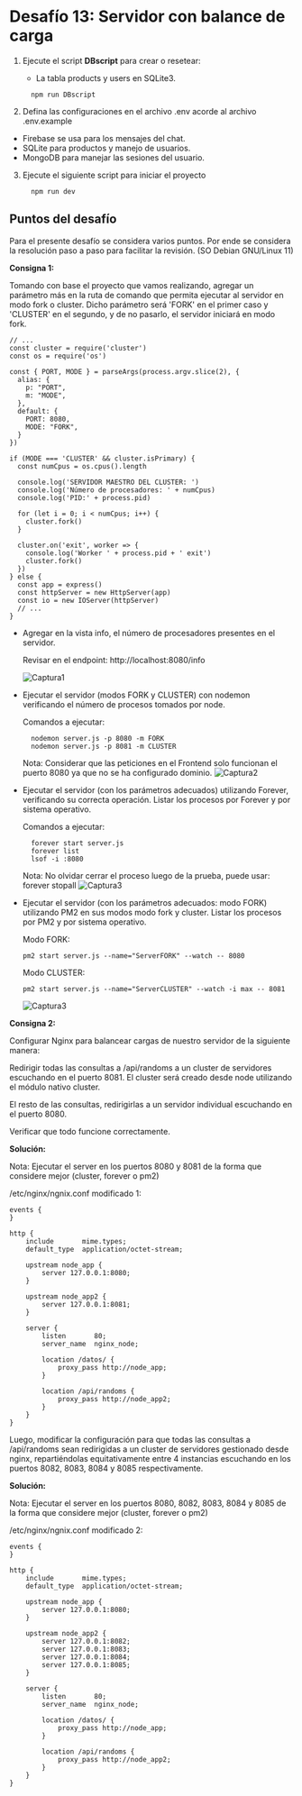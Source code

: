 # Desafío 13: Servidor con balance de carga

1. Ejecute el script **DBscript** para crear o resetear:

   - La tabla products y users en SQLite3.

   ```
     npm run DBscript
   ```

2. Defina las configuraciones en el archivo .env acorde al archivo .env.example

- Firebase se usa para los mensajes del chat.
- SQLite para productos y manejo de usuarios.
- MongoDB para manejar las sesiones del usuario.

3. Ejecute el siguiente script para iniciar el proyecto

   ```
     npm run dev
   ```

## Puntos del desafío

Para el presente desafío se considera varios puntos. Por ende se considera la resolución paso a paso para facilitar la revisión. (SO Debian GNU/Linux 11)

**Consigna 1:**

Tomando con base el proyecto que vamos realizando, agregar un parámetro más en la ruta de comando que permita ejecutar al servidor en modo fork o cluster. Dicho parámetro será 'FORK' en el primer caso y 'CLUSTER' en el segundo, y de no pasarlo, el servidor iniciará en modo fork.


```
// ...
const cluster = require('cluster')
const os = require('os')

const { PORT, MODE } = parseArgs(process.argv.slice(2), { 
  alias: { 
    p: "PORT",
    m: "MODE",
  },
  default: { 
    PORT: 8080,
    MODE: "FORK",
  }
})

if (MODE === 'CLUSTER' && cluster.isPrimary) {
  const numCpus = os.cpus().length

  console.log('SERVIDOR MAESTRO DEL CLUSTER: ')
  console.log('Número de procesadores: ' + numCpus)
  console.log('PID:' + process.pid)

  for (let i = 0; i < numCpus; i++) {
    cluster.fork()
  }

  cluster.on('exit', worker => {
    console.log('Worker ' + process.pid + ' exit')
    cluster.fork()
  })
} else {
  const app = express()
  const httpServer = new HttpServer(app)
  const io = new IOServer(httpServer)
  // ...
}
```

- Agregar en la vista info, el número de procesadores presentes en el servidor.

  Revisar en el endpoint: http://localhost:8080/info

  ![Captura1](./public/img/img1.png)

- Ejecutar el servidor (modos FORK y CLUSTER) con nodemon verificando el número de procesos tomados por node.

  Comandos a ejecutar: 
  ```
    nodemon server.js -p 8080 -m FORK
    nodemon server.js -p 8081 -m CLUSTER
  ```
  Nota: Considerar que las peticiones en el Frontend solo funcionan el puerto 8080 ya que no se ha configurado dominio.
  ![Captura2](./public/img/img2.png)

- Ejecutar el servidor (con los parámetros adecuados) utilizando Forever, verificando su
correcta operación. Listar los procesos por Forever y por sistema operativo.

  Comandos a ejecutar: 
  ```
    forever start server.js
    forever list
    lsof -i :8080
  ```
  Nota: No olvidar cerrar el proceso luego de la prueba, puede usar: forever stopall
  ![Captura3](./public/img/img3.png)

- Ejecutar el servidor (con los parámetros adecuados: modo FORK) utilizando PM2 en sus
modos modo fork y cluster. Listar los procesos por PM2 y por sistema operativo.

  Modo FORK:
  ```
  pm2 start server.js --name="ServerFORK" --watch -- 8080

  ```
  Modo CLUSTER:
  ```
  pm2 start server.js --name="ServerCLUSTER" --watch -i max -- 8081
  ```
  ![Captura3](./public/img/img4.png)

**Consigna 2:**

Configurar Nginx para balancear cargas de nuestro servidor de la siguiente manera:

Redirigir todas las consultas a /api/randoms a un cluster de servidores escuchando en el puerto
8081. El cluster será creado desde node utilizando el módulo nativo cluster.

El resto de las consultas, redirigirlas a un servidor individual escuchando en el puerto 8080.

Verificar que todo funcione correctamente.

**Solución:**

Nota: Ejecutar el server en los puertos 8080 y 8081 de la forma que considere mejor (cluster, forever o pm2)

/etc/nginx/ngnix.conf modificado 1: 
```
events {
}

http {
    include       mime.types;
    default_type  application/octet-stream;

    upstream node_app {
        server 127.0.0.1:8080;
    }

    upstream node_app2 {
        server 127.0.0.1:8081;
    }

    server {
        listen       80;
        server_name  nginx_node;

        location /datos/ {
            proxy_pass http://node_app;
        }
        
        location /api/randoms {
            proxy_pass http://node_app2;
        }
    }
}
```

Luego, modificar la configuración para que todas las consultas a /api/randoms sean redirigidas a un cluster de servidores gestionado desde nginx, repartiéndolas equitativamente entre 4 instancias escuchando en los puertos 8082, 8083, 8084 y 8085 respectivamente.

**Solución:**

Nota: Ejecutar el server en los puertos 8080, 8082, 8083, 8084 y 8085 de la forma que considere mejor (cluster, forever o pm2)

/etc/nginx/ngnix.conf modificado 2:
```
events {
}

http {
    include       mime.types;
    default_type  application/octet-stream;

    upstream node_app {
        server 127.0.0.1:8080;
    }

    upstream node_app2 {
        server 127.0.0.1:8082;
        server 127.0.0.1:8083;
        server 127.0.0.1:8084;
        server 127.0.0.1:8085;
    }

    server {
        listen       80;
        server_name  nginx_node;

        location /datos/ {
            proxy_pass http://node_app;
        }
        
        location /api/randoms {
            proxy_pass http://node_app2;
        }
    }
}
```